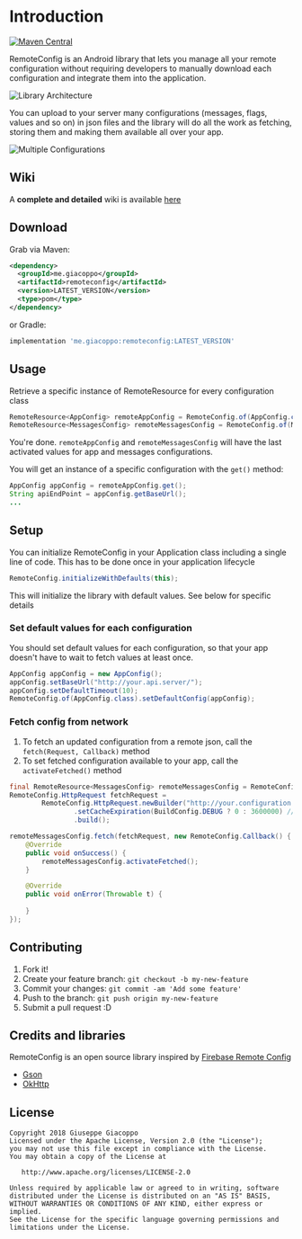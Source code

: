 # Introduction

[![Maven Central](https://maven-badges.herokuapp.com/maven-central/me.giacoppo/remoteconfig/badge.svg)](https://maven-badges.herokuapp.com/maven-central/me.giacoppo/remoteconfig)

RemoteConfig is an Android library that lets you manage all your remote configuration without requiring developers to manually download  each configuration and integrate them into the application.

![Library Architecture](https://github.com/GiuseppeGiacoppo/RemoteConfig/raw/master/readme/architecture.png)

You can upload to your server many configurations (messages, flags, values and so on) in json files and the library will do all the work as fetching, storing them and making them available all over your app.

![Multiple Configurations](https://github.com/GiuseppeGiacoppo/RemoteConfig/raw/master/readme/multiple_configurations.png)

## Wiki
A **complete and detailed** wiki is available [here](https://github.com/GiuseppeGiacoppo/RemoteConfig/wiki)

## Download
Grab via Maven:
```xml
<dependency>
  <groupId>me.giacoppo</groupId>
  <artifactId>remoteconfig</artifactId>
  <version>LATEST_VERSION</version>
  <type>pom</type>
</dependency>
```

or Gradle:
```groovy
implementation 'me.giacoppo:remoteconfig:LATEST_VERSION'
```

## Usage
Retrieve a specific instance of RemoteResource for every configuration class
```java
RemoteResource<AppConfig> remoteAppConfig = RemoteConfig.of(AppConfig.class);
RemoteResource<MessagesConfig> remoteMessagesConfig = RemoteConfig.of(MessagesConfig.class);
```
You're done. `remoteAppConfig` and `remoteMessagesConfig` will have the last activated values for app and messages configurations.

You will get an instance of a specific configuration with the `get()` method:
```java
AppConfig appConfig = remoteAppConfig.get();
String apiEndPoint = appConfig.getBaseUrl();
...
```

## Setup
You can initialize RemoteConfig in your Application class including a single line of code. This has to be done once in your application lifecycle
```java
RemoteConfig.initializeWithDefaults(this);
```
This will initialize the library with default values. See below for specific details

### Set default values for each configuration
You should set default values for each configuration, so that your app doesn't have to wait to fetch values at least once.
```java
AppConfig appConfig = new AppConfig();
appConfig.setBaseUrl("http://your.api.server/");
appConfig.setDefaultTimeout(10);
RemoteConfig.of(AppConfig.class).setDefaultConfig(appConfig);
```
### Fetch config from network
1. To fetch an updated configuration from a remote json, call the `fetch(Request, Callback)` method
2. To set fetched configuration available to your app, call the `activateFetched()` method

```java
final RemoteResource<MessagesConfig> remoteMessagesConfig = RemoteConfig.of(MessagesConfig.class);
RemoteConfig.HttpRequest fetchRequest = 
        RemoteConfig.HttpRequest.newBuilder("http://your.configuration.url")
                .setCacheExpiration(BuildConfig.DEBUG ? 0 : 3600000) //no network calls if last fetch was less than 1h ago
                .build();

remoteMessagesConfig.fetch(fetchRequest, new RemoteConfig.Callback() {
    @Override
    public void onSuccess() {
        remoteMessagesConfig.activateFetched();
    }

    @Override
    public void onError(Throwable t) {
        
    }
});
```
## Contributing

1. Fork it!
2. Create your feature branch: `git checkout -b my-new-feature`
3. Commit your changes: `git commit -am 'Add some feature'`
4. Push to the branch: `git push origin my-new-feature`
5. Submit a pull request :D

## Credits and libraries
RemoteConfig is an open source library inspired by [Firebase Remote Config](https://firebase.google.com/docs/remote-config)

* [Gson](https://github.com/google/gson)
* [OkHttp](http://square.github.io/okhttp)

## License
    Copyright 2018 Giuseppe Giacoppo
    Licensed under the Apache License, Version 2.0 (the "License");
    you may not use this file except in compliance with the License.
    You may obtain a copy of the License at
    
       http://www.apache.org/licenses/LICENSE-2.0
    
    Unless required by applicable law or agreed to in writing, software
    distributed under the License is distributed on an "AS IS" BASIS,
    WITHOUT WARRANTIES OR CONDITIONS OF ANY KIND, either express or implied.
    See the License for the specific language governing permissions and
    limitations under the License.
